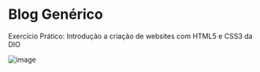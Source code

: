# Blog Genérico

Exercício Prático: Introdução a criação de websites com HTML5 e CSS3 da DIO

![image](https://user-images.githubusercontent.com/101149956/174507166-3749858c-d143-4773-a449-735150169de4.png)

